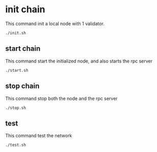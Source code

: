 # init chain
This command init a local node with 1 validator.
```
./init.sh
```

## start chain
This command start the initialized node, and also starts the rpc server
```
./start.sh
```

## stop chain 
This command stop both the node and the rpc server
```
./stop.sh
```

## test
This command test the network
```
./test.sh
```